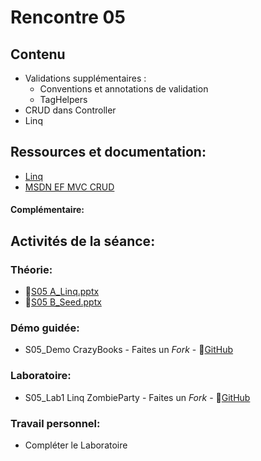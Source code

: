 # Rencontre 05

## Contenu
- Validations supplémentaires :
  - Conventions et annotations de validation 
  - TagHelpers 
- CRUD dans Controller
- Linq

## Ressources et documentation: 
- [Linq](https://docs.microsoft.com/en-us/dotnet/csharp/programming-guide/concepts/linq/)
- [MSDN EF MVC CRUD](https://learn.microsoft.com/en-us/aspnet/core/data/ef-mvc/crud?view=aspnetcore-8.0)

#### Complémentaire:


## Activités de la séance: 
### Théorie:  
- 🔗[S05 A_Linq.pptx](https://cegepedouardmontpetit-my.sharepoint.com/:p:/r/personal/valerie_turgeon_cegepmontpetit_ca/Documents/420_3W6_SITE/E24_PowerPoints/S05A_Linq.pptx?d=w9255d975892143269d0197f225fb66e5&csf=1&web=1&e=1KeHdQ)
- 🔗[S05 B_Seed.pptx](https://cegepedouardmontpetit-my.sharepoint.com/:p:/r/personal/valerie_turgeon_cegepmontpetit_ca/Documents/420_3W6_SITE/E24_PowerPoints/S05B_Seed.pptx?d=w0d0c99dd6be145288951f22ecf680bea&csf=1&web=1&e=uOJddG)

### Démo guidée:
- S05_Demo CrazyBooks - Faites un *Fork* - 🔗[GitHub](BRISE)

### Laboratoire: 
- S05_Lab1 Linq ZombieParty - Faites un *Fork* - 🔗[GitHub](https://github.com/ProgWebTransFC/A24_S05_Lab1)

### Travail personnel: 
- Compléter le Laboratoire